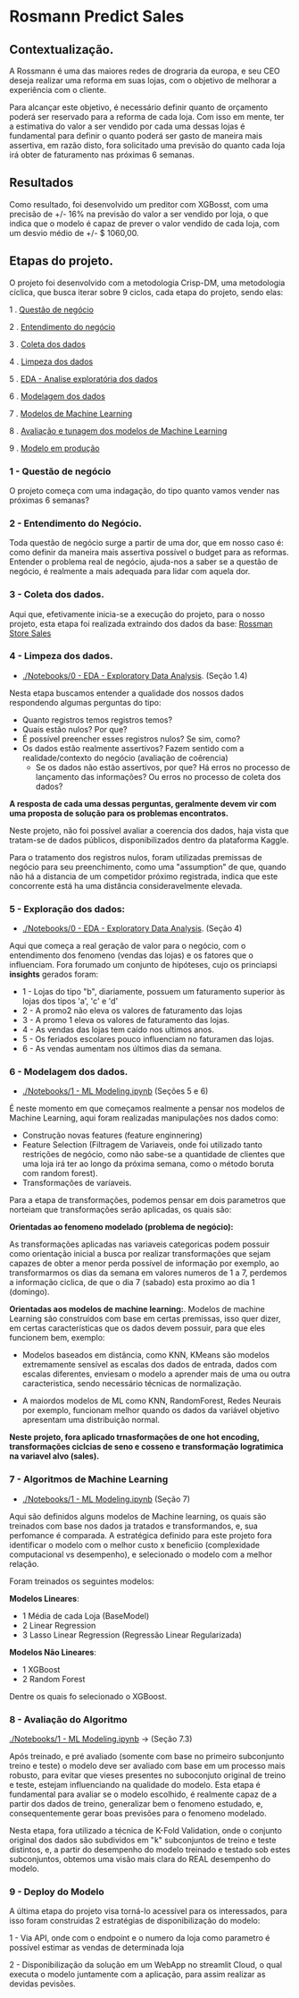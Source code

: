 # Rosmann Predict Sales

## Contextualização. 

A Rossmann é uma das maiores redes de drograria da europa, e seu CEO deseja realizar uma reforma em suas lojas, com o objetivo de melhorar a experiência com o cliente. 

Para alcançar este objetivo, é necessário definir quanto de orçamento poderá ser reservado para a reforma de cada loja. Com isso em mente, ter a estimativa do valor a ser vendido por cada uma dessas lojas é 
fundamental para definir o quanto poderá ser gasto de maneira mais assertiva, em razão disto, fora solicitado uma previsão do quanto cada loja irá obter de faturamento nas próximas 6 semanas. 

## Resultados

 Como resultado, foi desenvolvido um preditor com XGBosst, com uma precisão de +/- 16% na previsão do valor a ser vendido por loja, o que indica que o modelo é capaz de prever o valor vendido de cada loja, com um desvio médio de +/- $ 1060,00. 


## Etapas do projeto. 
O projeto foi desenvolvido com a metodologia Crisp-DM, uma metodologia cíclica, que busca iterar sobre 9 ciclos, cada etapa do projeto, sendo elas: 
   
   1 . [Questão de negócio](#1---questão-de-negócio)

   2 . [Entendimento do negócio](#2---entendimento-do-negócio)

   3 . [Coleta dos dados](#3---coleta-dos-dados)

   4 . [Limpeza dos dados](#4---impeza-dos-dados)

   5 . [EDA - Analise exploratória dos dados](#5---exploração-dos-dados)

   6 . [Modelagem dos dados](#6---modelagem-dos-dados)

   7 . [Modelos de Machine Learning](#7---algoritmos-de-machine-learning)

   8 . [Avaliação e tunagem dos modelos de Machine Learning](#8---avaliação-do-algoritmo)

   9 . [Modelo em produção](#9---deploy-do-modelo)


 ### 1 - Questão de negócio
 O projeto começa com uma indagação, do tipo quanto vamos vender nas próximas 6 semanas?

 ### 2 - Entendimento do Negócio. 
 Toda questão de negócio surge a partir de uma dor, que em nosso caso é: como definir
da maneira mais assertiva possível o budget para as reformas. Entender o problema real de negócio, ajuda-nos a saber se a questão de negócio, é realmente a mais adequada para lidar com aquela dor.

### 3 - Coleta dos dados. 
Aqui que, efetivamente inicia-se a execução do projeto, para o nosso projeto, esta etapa foi realizada extraindo dos dados da base: [Rossman Store Sales](https://www.kaggle.com/c/rossmann-store-sales)

### 4 - Limpeza dos dados.
  
  - [./Notebooks/0 - EDA - Exploratory Data Analysis](https://github.com/rycardyo/RossmanSalesPrediction/blob/main/Notebooks/0%20-%20EDA%20-%20Exploratory%20Data%20Analysis.ipynb). (Seção 1.4) 

  
  Nesta etapa buscamos entender a qualidade dos nossos dados respondendo algumas perguntas do tipo:
  -  Quanto registros temos registros temos?
  -  Quais estão nulos? Por que?
   -  É possível preencher esses registros nulos? Se sim, como?
  - Os dados estão realmente assertivos? Fazem sentido com a realidade/contexto do negócio (avaliação de coêrencia)
    - Se os dados não estão assertivos, por que? Há erros no processo de lançamento das informações? Ou erros no processo de coleta dos dados?
  
  **A resposta de cada uma dessas perguntas, geralmente devem vir com uma proposta de solução para os problemas encontratos.**  

  
  Neste projeto, não foi possível avaliar a coerencia dos dados, haja vista que tratam-se de dados públicos, disponibilizados dentro da plataforma Kaggle.
  
  Para o tratamento dos registros nulos, foram utilizadas premissas de negócio para seu preenchimento, como 
  uma "assumption" de que, quando não há a distancia de um competidor próximo registrada, indica que 
  este concorrente está ha uma distância consideravelmente elevada. 

   
### 5 - Exploração dos dados: 

- [./Notebooks/0 - EDA - Exploratory Data Analysis](https://github.com/rycardyo/RossmanSalesPrediction/blob/main/Notebooks/0%20-%20EDA%20-%20Exploratory%20Data%20Analysis.ipynb). (Seção 4) 


Aqui que começa a real geração de valor para o negócio, com o entendimento dos fenomeno (vendas das lojas) e os fatores que o influenciam. Fora forumado um conjunto de hipóteses, cujo os princiapsi
**insights** gerados foram:
 - 1 - Lojas do tipo "b", diariamente, possuem um faturamento superior às lojas dos tipos 'a', 'c' e 'd'
 - 2 - A promo2 não eleva os valores de faturamento das lojas 
 - 3 - A promo 1 eleva os valores de faturamento das lojas. 
 - 4 - As vendas das lojas tem caído nos ultimos anos. 
 - 5 - Os feriados escolares pouco influenciam no faturamen das lojas. 
 - 6 - As vendas aumentam nos últimos dias da semana. 
 
 
### 6 - Modelagem dos dados. 
  
  - [./Notebooks/1 - ML Modeling.ipynb](https://github.com/rycardyo/RossmanSalesPrediction/blob/main/Notebooks/1%20-%20ML%20Modeling.ipynb) (Seções 5 e 6)


  É neste momento em que começamos realmente a pensar nos modelos de Machine Learning, aqui foram realizadas manipulações nos dados como:
  - Construção novas features (feature enginnering)
  - Feature Selection (Filtragem de Variaveis, onde foi utilizado tanto restrições de negócio, como não sabe-se a quantidade de clientes que uma loja irá ter ao longo da próxima semana, como o método boruta com random forest). 
  -  Transformações de varíaveis.
  
  Para a etapa de transformações, podemos pensar em dois parametros que norteiam que transformações serão aplicadas, os quais são:
  
  **Orientadas ao fenomeno modelado (problema de negócio):**
  
  As transformações aplicadas nas variaveis categoricas podem possuir como orientação inicial a busca por realizar transformações que sejam capazes de obter a menor perda possível de informação por exemplo, ao transformarmos os dias da semana em valores numeros de 1 a 7, perdemos a informação ciclica, de que o dia 7 (sabado) esta proximo ao dia 1 (domingo).
  
  **Orientadas aos modelos de machine learning:**.
  Modelos de machine Learning são construídos com base em certas premissas, isso quer dizer, em certas características que os dados devem possuir, para que eles funcionem bem, exemplo:
     
   -  Modelos baseados em distância, como KNN, KMeans são modelos extremamente sensível as escalas dos dados de entrada, dados com escalas diferentes, enviesam o modelo a aprender mais de uma ou outra caracteristica, sendo necessário técnicas de normalização.
    
  - A maiordos modelos de ML como KNN, RandomForest, Redes Neurais por exemplo, funcionam melhor quando os dados da variável objetivo apresentam uma distribuição normal.

  **Neste projeto, fora aplicado trnasformações de one hot encoding, transformações ciclcias de seno e cosseno e transformação logratimica na variavel alvo (sales).**
  
  
### 7 - Algoritmos de Machine Learning 
 
 -  [./Notebooks/1 - ML Modeling.ipynb](https://github.com/rycardyo/RossmanSalesPrediction/blob/main/Notebooks/1%20-%20ML%20Modeling.ipynb) (Seção 7)

 
 Aqui são definidos alguns modelos de Machine learning, os quais são treinados com base nos dados ja tratados e transformandos, e, sua perfomance é comparada. 
 A estratégica definido para este projeto fora identificar o modelo com o melhor custo x beneficiio (complexidade computacional vs desempenho), e selecionado o modelo
 com a melhor relação. 

  Foram treinados os seguintes modelos:

  **Modelos Lineares**:
   
   -  1 Média de cada Loja (BaseModel)
   -  2 Linear Regression 
   -  3 Lasso Linear Regression  (Regressão Linear Regularizada)
  

  **Modelos Não Lineares**: 

   - 1 XGBoost   
   - 2 Random Forest
    
  Dentre os quais fo selecionado o XGBoost.

### 8 - Avaliação do Algoritmo 

[./Notebooks/1 - ML Modeling.ipynb](https://github.com/rycardyo/RossmanSalesPrediction/blob/main/Notebooks/1%20-%20ML%20Modeling.ipynb) -> (Seção 7.3)

Após treinado, e pré avaliado (somente com base no primeiro subconjunto treino e teste) o modelo deve ser avaliado com base em um processo mais robusto, para evitar que vieses presentes no suboconjuto original de treino e teste, estejam influenciando na qualidade do modelo. Esta etapa é fundamental para avaliar se o modelo escolhido, é realmente capaz de a partir dos dados de treino, generalizar bem o fenomeno estudado, e, consequentemente gerar boas previsões para o fenomeno modelado. 

Nesta etapa, fora utilizado a técnica de K-Fold Validation, onde o conjunto original dos dados são subdividos em "k" subconjuntos de treino e teste distintos, e, a partir do desempenho  do modelo treinado e testado sob estes subconjuntos, obtemos uma visão mais clara do REAL desempenho do modelo. 


### 9 - Deploy do Modelo
  A última etapa do projeto visa torná-lo acessível para os interessados, para isso foram construidas 2 estratégias de disponibilização do modelo:

   1 - Via API, onde com o endpoint e o numero da loja como parametro é possível estimar as vendas de determinada loja 
  
   2 - Disponibilização da solução em um WebApp no streamlit Cloud, o qual executa o modelo juntamente com a aplicação, para assim realizar as devidas pevisões. 


